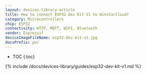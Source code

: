 ```yaml
---
layout: devices-library-article
title: How to connect ESP32 Dev Kit V1 to WinstarCloud?
category: Microcontrollers
chip: ESP32
connectivity: HTTP, MQTT, WIFI, Bluetooth
vendor: Espressif
deviceImageFileName: esp32-dev-kit-v1.jpg
docsPrefix: pe/
---
```


* TOC
{:toc}

{% include /docs/devices-library/guides/esp32-dev-kit-v1.md %}
